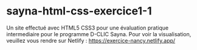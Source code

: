 # sayna-html-css-exercice1-1
Un site effectué avec HTML5 CSS3 pour une évaluation pratique intermediaire pour le programme D-CLIC Sayna.
Pour voir la visualisation, veuillez vous rendre sur Netlify : https://exercice-nancy.netlify.app/
